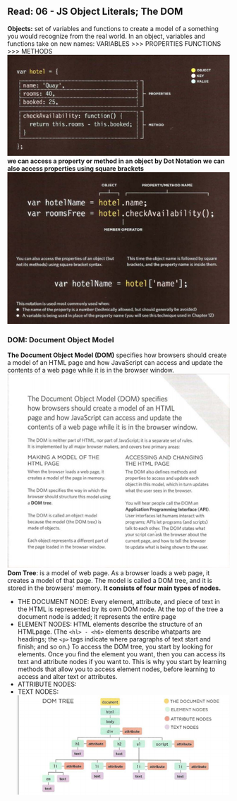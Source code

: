 ## Read: 06 - JS Object Literals; The DOM
**Objects:**
 set of variables and functions to create a model of a something you would recognize from the real world. In an object, variables and functions take on new names: 
  VARIABLES >>> PROPERTIES
  FUNCTIONS >>> METHODS
![objects](Images\object.png)
 **we can access a property or method in an object by Dot Notation**
 **we can also access properties using square brackets**
 ![Dot Notation](Images\DotNotation.png)

 ### DOM: Document Object Model
 **The Document Object Model (DOM)** specifies
how browsers should create a model of an HTML
page and how JavaScript can access and update the
contents of a web page while it is in the browser window. 
![Areas Of DOM](Images\AreaOf-DOM.png)
**Dom Tree**: is a model of web page. 
As a browser loads a web page, it creates a model of that page.
The model is called a DOM tree, and it is stored in the browsers' memory.
**It consists of four main types of nodes.**
- THE DOCUMENT NODE: Every element, attribute, and piece of text in the HTML is represented by its own DOM node. At the top of the tree a document node is added; it represents the entire page 
- ELEMENT NODES: HTML elements describe the structure of an HTMLpage. (The ```<hl> - <h6>``` elements describe whatparts are headings; the ```<p>``` tags indicate where paragraphs of text start and finish; and so on.) To access the DOM tree, you start by looking for elements. Once you find the element you want, then you can access its text and attribute nodes if you want to. This is why you start by learning methods that allow you to access element nodes, before learning to access and alter text or attributes. 
- ATTRIBUTE NODES:
- TEXT NODES:
![DOM Tree](Images\DOM-Tree.png)
